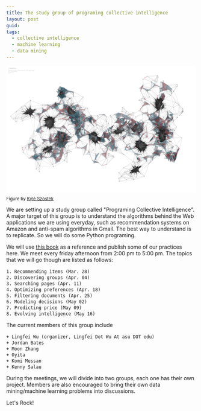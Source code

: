 ```yaml
---
title: The study group of programing collective intelligence
layout: post
guid: 
tags:
  - collective intelligence
  - machine learning
  - data mining
---
```



![bell](/media/files/2014-03-20-The-study-group-of-programing-collective-intelligence/swarmnetwork.jpg)
<sub>Figure by [Kyle Szostek](http://f12arc451.wordpress.com/category/kyle-szostek/)</sub>

We are setting up a study group called "Programing Collective Intelligence". A major target of this group is to understand the algorithms behind the Web applications we are using everyday, such as recommendation systems on Amazon and anti-spam algorithms in Gmail. The best way to understand is to replicate. So we will do some Python programing. 

We will use [this book](http://shop.oreilly.com/product/9780596529321.do) as a reference and publish some of our practices here. We meet every friday afternoon from 2:00 pm to 5:00 pm. The topics that we will go though are listed as follows:

	1. Recommending items (Mar. 28)
	2. Discovering groups (Apr. 04)
	3. Searching pages (Apr. 11)
	4. Optimizing preferences (Apr. 18)
	5. Filtering documents (Apr. 25)
	6. Modeling decisions (May 02)
	7. Predicting price (May 09)
	8. Evolving intelligence (May 16)

The current members of this group include


	+ Lingfei Wu (organizer, Lingfei Dot Wu At asu DOT edu)
	+ Jordan Bates
	+ Moon Zhang
	+ Oyita
	+ Komi Messan
	+ Kenny Salau


During the meetings, we will divide into two groups, each one has their own project. Members are also encouraged to bring their own data mining/machine learning problems into discussions.  

Let's Rock!


